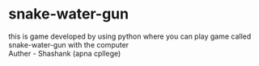 # snake-water-gun
this is game developed by using python where you can play game called snake-water-gun with the computer
<br>
Auther - Shashank (apna cpllege)
